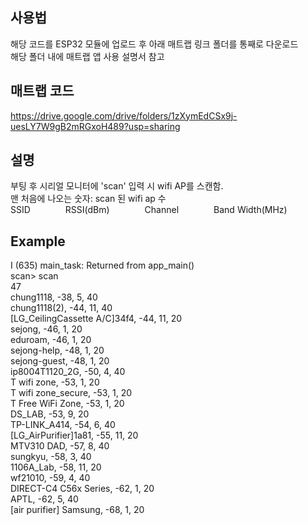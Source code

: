 ## 사용법
해당 코드를 ESP32 모듈에 업로드 후 아래 매트랩 링크 폴더를 통째로 다운로드  
해당 폴더 내에 매트랩 앱 사용 설명서 참고  

## 매트랩 코드
[https://drive.google.com/drive/folders/1zXymEdCSx9j-uesLY7W9gB2mRGxoH489?usp=sharing  ](https://drive.google.com/drive/folders/10aouw_EBh2GOeL8dMG2eUUXHceP9TmLP?usp=sharing)

## 설명
부팅 후 시리얼 모니터에 'scan' 입력 시 wifi AP를 스캔함.  
맨 처음에 나오는 숫자: scan 된 wifi ap 수  
SSID    RSSI(dBm)    Channel    Band Width(MHz)  

## Example
I (635) main_task: Returned from app_main()  
scan> scan  
47  
chung1118,      -38,    5,      40  
chung1118(2),   -44,    11,     40  
[LG_CeilingCassette A/C]34f4,   -44,    11,     20  
sejong, -46,    1,      20  
eduroam,        -46,    1,      20  
sejong-help,    -48,    1,      20  
sejong-guest,   -48,    1,      20  
ip8004T1120_2G, -50,    4,      40  
T wifi zone,    -53,    1,      20  
T wifi zone_secure,     -53,    1,      20  
T Free WiFi Zone,       -53,    1,      20  
DS_LAB, -53,    9,      20  
TP-LINK_A414,   -54,    6,      40  
[LG_AirPurifier]1a81,   -55,    11,     20  
MTV310 DAD,     -57,    8,      40  
sungkyu,        -58,    3,      40  
1106A_Lab,      -58,    11,     20  
wf21010,        -59,    4,      40  
DIRECT-C4 C56x Series,  -62,    1,      20  
APTL,   -62,    5,      40  
[air purifier] Samsung, -68,    1,      20  

